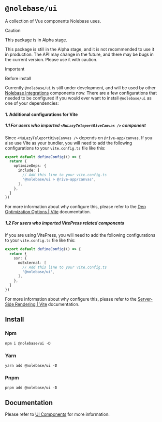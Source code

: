 # `@nolebase/ui`

A collection of Vue components Nolebase uses.

> [!CAUTION]
>
> This package is in Alpha stage.
>
> This package is still in the Alpha stage, and it is not recommended to use it in production. The API may change in the future, and there may be bugs in the current version. Please use it with caution.

> [!IMPORTANT]
>
> Before install
>
> Currently `@nolebase/ui` is still under development, and will be used by other [Nolebase Integrations](https://nolebase-integrations.ayaka.io) components now. There are a few configurations that needed to be configured if you would ever want to install `@nolebase/ui` as one of your dependencies:
>
> #### 1. Additional configurations for Vite
>
> ##### 1.1 For users who imported `<NuLazyTeleportRiveCanvas />` component
>
> Since `<NuLazyTeleportRiveCanvas />` depends on `@rive-app/canvas`. If you also use Vite as your bundler, you will need to add the following configurations to your `vite.config.ts` file like this:
>
> ```typescript
> export default defineConfig(() => {
>   return {
>     optimizeDeps: {
>       include: [
>         // Add this line to your vite.config.ts
>         '@nolebase/ui > @rive-app/canvas',
>       ],
>     },
>   }
> })
> ```
>
> For more information about why configure this, please refer to the [Dep Optimization Options | Vite](https://vitejs.dev/config/dep-optimization-options.html#optimizedeps-exclude) documentation.
>
> ##### 1.2 For users who imported VitePress related components
>
> If you are using VitePress, you will need to add the following configurations to your `vite.config.ts` file like this:
>
> ```typescript
> export default defineConfig(() => {
>   return {
>     ssr: {
>       noExternal: [
>         // Add this line to your vite.config.ts
>         '@nolebase/ui',
>       ],
>     },
>   }
> })
> ```
>
> For more information about why configure this, please refer to the [Server-Side Rendering | Vite](https://vitejs.dev/guide/ssr.html#ssr-externals) documentation.

## Install

### Npm

```shell
npm i @nolebase/ui -D
```

### Yarn

```shell
yarn add @nolebase/ui -D
```

### Pnpm

```shell
pnpm add @nolebase/ui -D
```

## Documentation

Please refer to [UI Components](https://nolebase-integrations.ayaka.io/pages/en/ui/) for more information.
